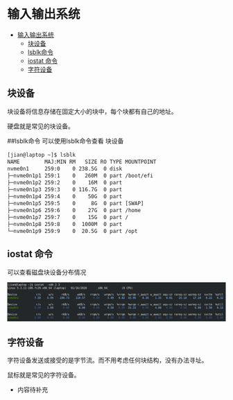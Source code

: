 # 输入输出系统
<!-- TOC -->

- [输入输出系统](#输入输出系统)
    - [块设备](#块设备)
    - [lsblk命令](#lsblk命令)
    - [iostat 命令](#iostat-命令)
    - [字符设备](#字符设备)

<!-- /TOC -->
## 块设备
块设备将信息存储在固定大小的块中，每个块都有自己的地址。

硬盘就是常见的块设备。

##lsblk命令
可以使用lsblk命令查看 块设备
```
[jian@laptop ~]$ lsblk 
NAME        MAJ:MIN RM   SIZE RO TYPE MOUNTPOINT
nvme0n1     259:0    0 238.5G  0 disk 
├─nvme0n1p1 259:1    0   260M  0 part /boot/efi
├─nvme0n1p2 259:2    0    16M  0 part 
├─nvme0n1p3 259:3    0 116.7G  0 part 
├─nvme0n1p4 259:4    0    50G  0 part 
├─nvme0n1p5 259:5    0     8G  0 part [SWAP]
├─nvme0n1p6 259:6    0    27G  0 part /home
├─nvme0n1p7 259:7    0    15G  0 part /
├─nvme0n1p8 259:8    0  1000M  0 part 
└─nvme0n1p9 259:9    0  20.5G  0 part /opt

```

## iostat 命令

可以查看磁盘块设备分布情况

![Alt text](https://raw.githubusercontent.com/Syncma/Figurebed/master/img/iostat.png)



## 字符设备

字符设备发送或接受的是字节流。而不用考虑任何块结构，没有办法寻址。

鼠标就是常见的字符设备。

* 内容待补充
